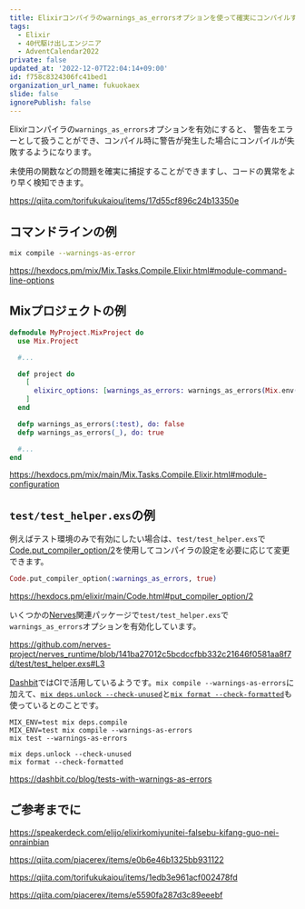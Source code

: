 ```yaml
---
title: Elixirコンパイラのwarnings_as_errorsオプションを使って確実にコンパイルする
tags:
  - Elixir
  - 40代駆け出しエンジニア
  - AdventCalendar2022
private: false
updated_at: '2022-12-07T22:04:14+09:00'
id: f758c8324306fc41bed1
organization_url_name: fukuokaex
slide: false
ignorePublish: false
---
```



Elixirコンパイラの`warnings_as_errors`オプションを有効にすると、 警告をエラーとして扱うことができ、コンパイル時に警告が発生した場合にコンパイルが失敗するようになります。

未使用の関数などの問題を確実に捕捉することができますし、コードの異常をより早く検知できます。

https://qiita.com/torifukukaiou/items/17d55cf896c24b13350e

## コマンドラインの例

```sh
mix compile --warnings-as-error
```

https://hexdocs.pm/mix/Mix.Tasks.Compile.Elixir.html#module-command-line-options

## Mixプロジェクトの例

```elixir
defmodule MyProject.MixProject do
  use Mix.Project

  #...

  def project do
    [
      elixirc_options: [warnings_as_errors: warnings_as_errors(Mix.env())]
    ]
  end

  defp warnings_as_errors(:test), do: false
  defp warnings_as_errors(_), do: true

  #...
end
```

https://hexdocs.pm/mix/main/Mix.Tasks.Compile.Elixir.html#module-configuration

## `test/test_helper.exs`の例

例えばテスト環境のみで有効にしたい場合は、`test/test_helper.exs`で[Code.put_compiler_option/2]を使用してコンパイラの設定を必要に応じて変更できます。

```elixir:test_helper.exs
Code.put_compiler_option(:warnings_as_errors, true)
```

https://hexdocs.pm/elixir/main/Code.html#put_compiler_option/2


いくつかの[Nerves]関連パッケージで`test/test_helper.exs`で`warnings_as_errors`オプションを有効化しています。

https://github.com/nerves-project/nerves_runtime/blob/141ba27012c5bcdccfbb332c21646f0581aa8f7d/test/test_helper.exs#L3

[Dashbit]ではCIで活用しているようです。`mix compile --warnings-as-errors`に加えて、[`mix deps.unlock --check-unused`]と[`mix format --check-formatted`]も使っているとのことです。

```
MIX_ENV=test mix deps.compile
MIX_ENV=test mix compile --warnings-as-errors
mix test --warnings-as-errors
```

```
mix deps.unlock --check-unused
mix format --check-formatted
```

https://dashbit.co/blog/tests-with-warnings-as-errors

## ご参考までに

https://speakerdeck.com/elijo/elixirkomiyunitei-falsebu-kifang-guo-nei-onrainbian

https://qiita.com/piacerex/items/e0b6e46b1325bb931122

https://qiita.com/torifukukaiou/items/1edb3e961acf002478fd

https://qiita.com/piacerex/items/e5590fa287d3c89eeebf

[Dashbit]: https://dashbit.co/
[Elixir]: https://elixir-lang.org/
[Erlang]: https://www.erlang.org/
[Phoenix]: https://www.phoenixframework.org/
[Nerves]: https://hexdocs.pm/nerves
[Livebook]: https://livebook.dev/
[IEx]: https://elixirschool.com/ja/lessons/basics/basics/#%E5%AF%BE%E8%A9%B1%E3%83%A2%E3%83%BC%E3%83%89
[Node | hexdocs]: https://hexdocs.pm/elixir/Node.html
[otp_distribution | elixirschool]: https://elixirschool.com/ja/lessons/advanced/otp_distribution
[Node.ping/1]: https://hexdocs.pm/elixir/Node.html#ping/1
[Node.connect/1]: https://hexdocs.pm/elixir/Node.html#connect/1
[Node.spawn/2]: https://hexdocs.pm/elixir/Node.html#spawn/2
[Node.list/0]: https://hexdocs.pm/elixir/Node.html#list/0
[Node.set_cookie/2]: https://hexdocs.pm/elixir/Node.html#set_cookie/2
[Node.get_cookie/0]: https://hexdocs.pm/elixir/Node.html#get_cookie/0
[epmd]: https://www.erlang.org/doc/man/epmd.html
[Elixirの分散処理(Node)とMnesia]: https://qiita.com/sand/items/c5c9dab1dce3d5c526ee
[Elixir Distribution, ELI5]: https://medium.com/@pawel_dawczak/elixir-distribution-eli5-309193004119
[Node.start/3でエラーが出る場合にはepmdをバックグラウンド起動する]: https://qiita.com/zacky1972/items/cb3aa801a179322c56d6
[コマンドラインインタプリタ]: https://ja.wikipedia.org/wiki/%E3%82%B3%E3%83%9E%E3%83%B3%E3%83%89%E3%83%A9%E3%82%A4%E3%83%B3%E3%82%A4%E3%83%B3%E3%82%BF%E3%83%97%E3%83%AA%E3%82%BF
[端末エミュレータ]: https://ja.wikipedia.org/wiki/%E7%AB%AF%E6%9C%AB%E3%82%A8%E3%83%9F%E3%83%A5%E3%83%AC%E3%83%BC%E3%82%BF
[メッシュネットワーク]: https://ja.wikipedia.org/wiki/%E3%83%A1%E3%83%83%E3%82%B7%E3%83%A5%E3%83%8D%E3%83%83%E3%83%88%E3%83%AF%E3%83%BC%E3%82%AF
[Distributed Erlang]: https://www.erlang.org/doc/reference_manual/distributed.html
[ホスト名]: https://ja.wikipedia.org/wiki/%E3%83%9B%E3%82%B9%E3%83%88%E5%90%8D
[Code.put_compiler_option/2]: https://hexdocs.pm/elixir/main/Code.html#put_compiler_option/2
[`mix format --check-formatted`]: https://hexdocs.pm/mix/Mix.Tasks.Format.html
[`mix deps.unlock --check-unused`]: https://hexdocs.pm/mix/Mix.Tasks.Deps.Unlock.html
